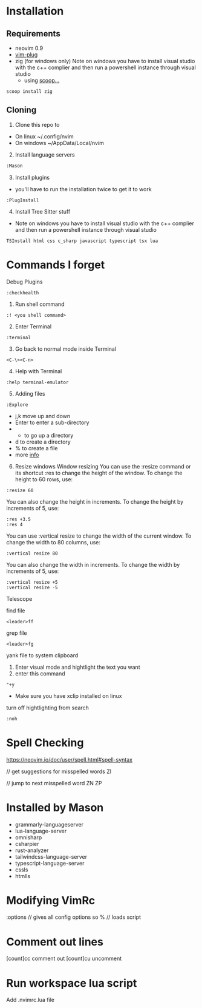 # Installation
## Requirements
- neovim 0.9
- [vim-plug](https://github.com/junegunn/vim-plug)
- zig (for windows only)
Note on windows you have to install visual studio with the c++ complier and then run a powershell instance through visual studio
    - using [scoop...](https://scoop.sh/)
```
scoop install zig

```

## Cloning
1. Clone this repo to
- On linux ~/.config/nvim
- On windows ~/AppData/Local/nvim
2. Install language servers
```sh
:Mason
```
3. Install plugins
- you'll have to run the installation twice to get it to work
```
:PlugInstall
```

4. Install Tree Sitter stuff

- Note on windows you have to install visual studio with the c++ complier and then run a powershell instance through visual studio
```
TSInstall html css c_sharp javascript typescript tsx lua
```


# Commands I forget
Debug Plugins
```
:checkhealth
```
1. Run shell command
```
:! <you shell command>
```
2. Enter Terminal
```
:terminal
```
3. Go back to normal mode inside Terminal
```
<C-\><C-n>
```
4. Help with Terminal
```
:help terminal-emulator
```
5. Adding files
```
:Explore
```
- j,k move up and down
- Enter to enter a sub-directory
- - to go up a directory
- d to create a directory
- % to create a file
- more [info](https://dev.to/asyraf/how-to-make-a-new-file-or-directory-in-vim-553f)
6. Resize windows
Window resizing
You can use the :resize command or its shortcut :res to change the height of the window. To change the height to 60 rows, use:

```
:resize 60
```

You can also change the height in increments. To change the height by increments of 5, use:

```
:res +3.5
:res 4
```

You can use :vertical resize to change the width of the current window. To change the width to 80 columns, use:

```
:vertical resize 80
```

You can also change the width in increments. To change the width by increments of 5, use:

```
:vertical resize +5
:vertical resize -5
```

Telescope

find file
```
<leader>ff
```

grep file
```
<leader>fg
```

yank file to system clipboard
1. Enter visual mode and hightlight the text you want
2. enter this command
```
"+y
```
- Make sure you have xclip installed on linux

turn off hightlighting from search
```
:noh
```


# Spell Checking
https://neovim.io/doc/user/spell.html#spell-syntax

// get suggestions for misspelled words
Zl

// jump to next misspelled word
ZN
ZP

# Installed by Mason
- grammarly-languageserver
- lua-language-server
- omnisharp
- csharpier
- rust-analyzer
- tailwindcss-language-server
- typescript-language-server
- cssls
- htmlls


# Modifying VimRc
:options  // gives all config options
so % // loads script

# Comment out lines
[count]<leader>cc comment out
[count]<leader>cu uncomment

# Run workspace lua script
Add .nvimrc.lua file
